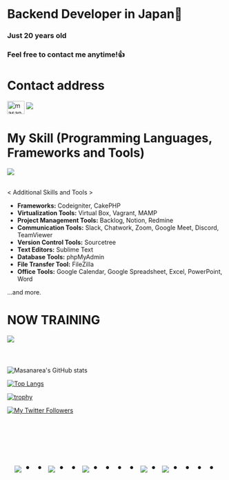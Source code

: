 # Backend Developer in Japan👋
### Just 20 years old 
### Feel free to contact me anytime!👍
#

<!-- # URL -->



# Contact address




<a href="https://twitter.com/Masa36940064" target="blank"><img align="center" src="https://raw.githubusercontent.com/rahuldkjain/github-profile-readme-generator/master/src/images/icons/Social/twitter.svg" alt="masanarea" height="30" width="40" /></a>
<a href="mailto:masa.php.engineer@gmail.com"><img src="https://img.shields.io/badge/Gmail-d14836?style=flat-square&logo=Gmail&logoColor=white&link=masa.php.engineer@gmail.com"/></a>
</p>

<!-- 横長の棒線 -->
# 
### 


# My Skill (Programming Languages, Frameworks and Tools)
<p align="left">
<img src="https://skillicons.dev/icons?i=html,css,js,php,laravel,vue,jquery,sass,figma,mysql,git,github,docker,vscode,discord" /> <br /><br />

< Additional Skills and Tools >

- **Frameworks:** Codeigniter, CakePHP
- **Virtualization Tools:** Virtual Box, Vagrant, MAMP
- **Project Management Tools:** Backlog, Notion, Redmine
- **Communication Tools:** Slack, Chatwork, Zoom, Google Meet, Discord, TeamViewer
- **Version Control Tools:** Sourcetree
- **Text Editors:** Sublime Text
- **Database Tools:** phpMyAdmin
- **File Transfer Tool:** FileZilla
- **Office Tools:** Google Calendar, Google Spreadsheet, Excel, PowerPoint, Word

...and more.
</p>

<!-- 横長の棒線 -->
# 
### 

# NOW TRAINING

<img src="https://skillicons.dev/icons?i=typescript,react,next,laravel,mysql,docker,github,vscode" /> <br /><br />

# 
### 

![Masanarea's GitHub stats](https://github-readme-stats.vercel.app/api?username=Masanarea&show_icons=true&theme=vue-dark)

[![Top Langs](https://github-readme-stats.vercel.app/api/top-langs/?username=Masanarea&layout=compact&theme=vue-dark)](https://github.com/anuraghazra/github-readme-stats)

[![trophy](https://github-profile-trophy.vercel.app/?username=Masanarea&theme=discord)](https://github.com/ryo-ma/github-profile-trophy)

[![My Twitter Followers](https://badgen.net/twitter/follow/Masa36940064)](https://twitter.com/Masa36940064)


<!-- --------------------------------- :) ---------------------------------- -->

<br><br><br>

<div align="center">
    <h1>
        <img src="https://user-images.githubusercontent.com/44926913/175852850-3fb6c715-1856-41ff-8c1f-94ce3b03b458.gif">・・
        <img src="https://user-images.githubusercontent.com/44926913/175853109-f8850656-6704-4a8a-bee6-9aca154d929b.gif">・・
        <img src="https://user-images.githubusercontent.com/44926913/175853154-5449d974-975e-44a6-ab84-a86031265e40.gif">・・・・
        <img src="https://user-images.githubusercontent.com/44926913/175853109-f8850656-6704-4a8a-bee6-9aca154d929b.gif">・
        <img src="https://user-images.githubusercontent.com/44926913/175853154-5449d974-975e-44a6-ab84-a86031265e40.gif">・・・・
    </h1>
  </div>
<br><br><br>
